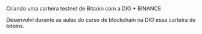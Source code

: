 Criando uma carteira testnet de Bitcoin com a DIO + BINANCE

Desenvolvi durante as aulas do curso de blockchain na DIO essa carteira de bitoins.

